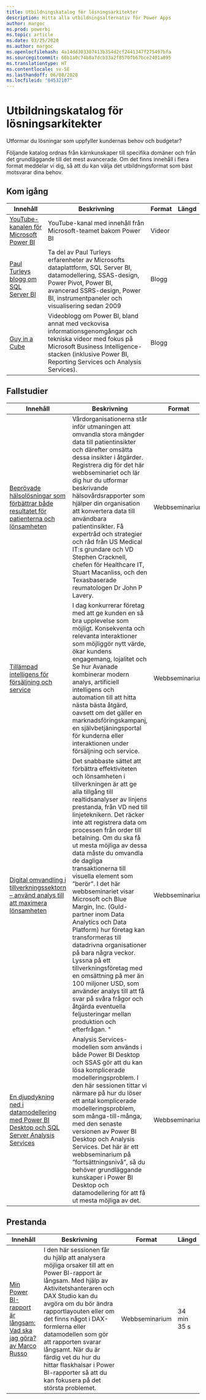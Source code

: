 ```yaml
---
title: Utbildningskatalog för lösningsarkitekter
description: Hitta alla utbildningsalternativ för Power Apps
author: margoc
ms.prod: powerbi
ms.topic: article
ms.date: 03/25/2020
ms.author: margoc
ms.openlocfilehash: 4a14dd303307413b354d2cf2441347f275497bfa
ms.sourcegitcommit: 66b1a0c74b8a7dcb33a2f8570fb67bce2401a895
ms.translationtype: HT
ms.contentlocale: sv-SE
ms.lasthandoff: 06/08/2020
ms.locfileid: "84532107"
---
```

# <a name="solution-architects-learning-catalog"></a>Utbildningskatalog för lösningsarkitekter

Utformar du lösningar som uppfyller kundernas behov och budgetar?

Följande katalog ordnas från kärnkunskaper till specifika domäner och från det grundläggande till det mest avancerade. Om det finns innehåll i flera format meddelar vi dig, så att du kan välja det utbildningsformat som bäst motsvarar dina behov. 

## <a name="get-started"></a>Kom igång<a name="get-started"></a>
| Innehåll  | Beskrivning  | Format | Längd |
|-------------------------------------------------------------------------------------|-------------------------------------------------------------------------------------------------------------------------------------------------------------------------------------------------------------|--------|--------|
| [YouTube-kanalen för Microsoft Power BI](https://www.youtube.com/user/mspowerbi/videos) | YouTube-kanal med innehåll från Microsoft-teamet bakom Power BI  | Videor |        |
| [Paul Turleys blogg om SQL Server BI](https://sqlserverbi.blog/)  | Ta del av Paul Turleys erfarenheter av Microsofts dataplattform, SQL Server BI, datamodellering, SSAS-design, Power Pivot, Power BI, avancerad SSRS-design, Power BI, instrumentpaneler och visualisering sedan 2009 | Blogg   |        |
| [Guy in a Cube](https://www.youtube.com/channel/UCFp1vaKzpfvoGai0vE5VJ0w)  | Videoblogg om Power BI, bland annat med veckovisa informationsgenomgångar och tekniska videor med fokus på Microsoft Business Intelligence-stacken (inklusive Power BI, Reporting Services och Analysis Services).     | Blogg   |        |
## <a name="case-studies"></a>Fallstudier<a name="case-studies"></a>
| Innehåll  | Beskrivning  | Format | Längd |
|-------------------------------------------------------------------------------------|-------------------------------------------------------------------------------------------------------------------------------------------------------------------------------------------------------------|--------|--------|
| [Beprövade hälsolösningar som förbättrar både resultatet för patienterna och lönsamheten](https://info.microsoft.com/Proven-Techniques-for-Building-Effective-Dashboards-OnDemandRegistration.html) | Vårdorganisationerna står inför utmaningen att omvandla stora mängder data till patientinsikter och därefter omsätta dessa insikter i åtgärder. Registrera dig för det här webbseminariet och lär dig hur du utformar beskrivande hälsovårdsrapporter som hjälper din organisation att konvertera data till användbara patientinsikter. Få expertråd och strategier och råd från US Medical IT:s grundare och VD Stephen Cracknell, chefen för Healthcare IT, Stuart Macanliss, och den Texasbaserade reumatologen Dr John P Lavery. | Webbseminarium |                |
| [Tillämpad intelligens för försäljning och service](https://info.microsoft.com/applied-intelligence-for-sales-service-ondemand.html)  | I dag konkurrerar företag med att ge kunden en så bra upplevelse som möjligt. Konsekventa och relevanta interaktioner som möjliggör nytt värde, ökar kundens engagemang, lojalitet och  Se hur Avanade kombinerar modern analys, artificiell intelligens och automation till att hitta nästa bästa åtgärd, oavsett om det gäller en marknadsföringskampanj, en självbetjäningsportal för kunderna eller interaktionen under försäljning och service.  | Webbseminarium |                |
| [Digital omvandling i tillverkningssektorn – använd analys till att maximera lönsamheten](https://info.microsoft.com/digital-transformation-in-manufacturing-ondemand.html)  | Det snabbaste sättet att förbättra effektiviteten och lönsamheten i tillverkningen är att ge alla tillgång till realtidsanalyser av linjens prestanda, från VD ned till linjeteknikern. Det räcker inte att registrera data om processen från order till betalning. Om du ska få ut mesta möjliga av dessa data måste du omvandla de dagliga transaktionerna till visuella element som ”berör”.  I det här webbseminariet visar Microsoft och Blue Margin, Inc. (Guld-partner inom Data Analytics och Data Platform) hur företag kan transformeras till datadrivna organisationer på bara några veckor. Lyssna på ett tillverkningsföretag med en omsättning på mer än 100 miljoner USD, som använder analys till att få svar på svåra frågor och åtgärda eventuella feljusteringar mellan produktion och efterfrågan. " | Webbseminarium  |         |                
| [En djupdykning ned i datamodellering med Power BI Desktop och SQL Server Analysis Services](https://community.powerbi.com/t5/Webinars-and-Video-Gallery/Deep-dive-into-data-modeling-using-Power-BI-desktop-and-SQL/td-p/158625)  | Analysis Services-modellen som används i både Power BI Desktop och SSAS gör att du kan lösa komplicerade modelleringsproblem. I den här sessionen tittar vi närmare på hur du löser ett antal komplicerade modelleringsproblem, som många-till-många, med den senaste versionen av Power BI Desktop och Analysis Services. Det här är ett webbseminarium på ”fortsättningsnivå”, så du behöver grundläggande kunskaper i Power BI Desktop och datamodellering för att få ut mesta möjliga av det.   | Webbseminarium | 1 h 5 min 40 sek |
## <a name="performance"></a>Prestanda<a name="performance"></a>
| Innehåll  | Beskrivning  | Format | Längd |
|-------------------------------------------------------------------------------------|-------------------------------------------------------------------------------------------------------------------------------------------------------------------------------------------------------------|--------|--------|
| [Min Power BI-rapport är långsam: Vad ska jag göra? av Marco Russo](https://community.powerbi.com/t5/Webinars-and-Video-Gallery/My-Power-BI-report-is-slow-what-should-I-do-by-Marco-Russo/td-p/547348)|   I den här sessionen får du hjälp att analysera möjliga orsaker till att en Power BI-rapport är långsam. Med hjälp av Aktivitetshanteraren och DAX Studio kan du avgöra om du bör ändra rapportlayouten eller om det finns något i DAX-formlerna eller datamodellen som gör att rapporten svarar långsamt. När du är färdig vet du hur du hittar flaskhalsar i Power BI-rapporter så att du kan fokusera på det största problemet.|  Webbseminarium |34 min 35 s |
